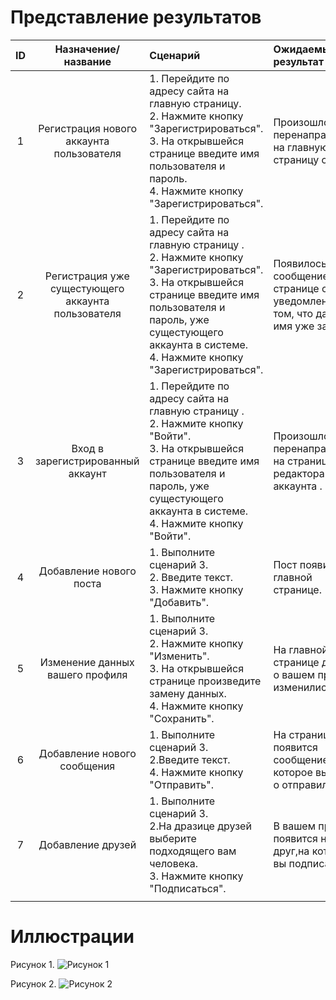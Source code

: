 # Представление результатов

| ID | Назначение/название | Сценарий | Ожидаемый результат | Фактический результат | Оценка |
|:---:|:---:|:---|:---|:---|:---|
| 1 | Регистрация нового аккаунта пользователя | 1. Перейдите по адресу сайта на главную страницу.<br> 2. Нажмите кнопку "Зарегистрироваться".<br> 3. На открывшейся странице введите имя пользователя и пароль.<br>4. Нажмите кнопку "Зарегистрироваться".| Произошло перенаправление на главную страницу сайта. |  |  |
| 2 | Регистрация уже сущестующего аккаунта пользователя | 1. Перейдите по адресу сайта на главную страницу .<br> 2. Нажмите кнопку "Зарегистрироваться".<br> 3. На открывшейся странице введите имя пользователя и пароль, уже сущестующего аккаунта в системе.<br>4. Нажмите кнопку "Зарегистрироваться".| Появилось сообщение на странице с уведомлением о том, что данное имя уже занято. |  |  |
| 3 | Вход в зарегистрированный аккаунт | 1. Перейдите по адресу сайта на главную страницу .<br> 2. Нажмите кнопку "Войти".<br> 3. На открывшейся странице введите имя пользователя и пароль, уже сущестующего аккаунта в системе.<br>4. Нажмите кнопку "Войти".| Произошло перенаправление на страницу редактора аккаунта . |  |  |
| 4 | Добавление нового поста | 1. Выполните сценарий 3.<br> 2. Введите текст.<br> 3. Нажмите кнопку "Добавить".| Пост появился на главной странице. |  |  |
| 5 | Изменение данных вашего профиля| 1. Выполните сценарий 3.<br> 2. Нажмите кнопку "Изменить".<br> 3. На открывшейся странице произведите замену данных.<br>4. Нажмите кнопку "Сохранить".| На главной странице данные о вашем профиле изменились. |  |  |
| 6 | Добавление нового сообщения | 1. Выполните сценарий 3.<br> 2.Введите текст.<br> 4. Нажмите кнопку "Отправить".| На странице появится сообщение, которое вы ввели о отправили. |  |  |
| 7 | Добавление друзей | 1. Выполните сценарий 3.<br>2.На дразице друзей выберите подходящего вам человека.<br>3. Нажмите кнопку "Подписаться".|В вашем профиле появится новый друг,на которого вы подписались. |  |  |
|  |  |  |  |  |  |

# Иллюстрации

<a name="1"/>

Рисунок 1.
![Рисунок 1](../Images/Testing/1.PNG)

<a name="2"/>

Рисунок 2.
![Рисунок 2](../Images/Testing/2.PNG)
